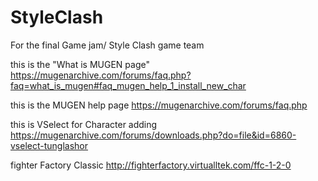 # StyleClash
For the final Game jam/ Style Clash game team


this is the "What is MUGEN page"
https://mugenarchive.com/forums/faq.php?faq=what_is_mugen#faq_mugen_help_1_install_new_char

this is the MUGEN help page
https://mugenarchive.com/forums/faq.php

this is VSelect for Character adding
https://mugenarchive.com/forums/downloads.php?do=file&id=6860-vselect-tunglashor


fighter Factory Classic 
http://fighterfactory.virtualltek.com/ffc-1-2-0
